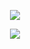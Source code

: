 <p align="center">
  <img src="https://capsule-render.vercel.app/api?type=waving&color=gradient&text=Hello!&height=100&section=header&fontColor=D3D3D3"/>
</p>

<p align="center">
  <img src= "https://media2.giphy.com/media/zwPRprvrP4Lm0/giphy.gif?cid=ecf05e4750op5zn4hfr4qglkurpffjx09ejch1bgzo7afz06&rid=giphy.gif&ct=g">
</p>

